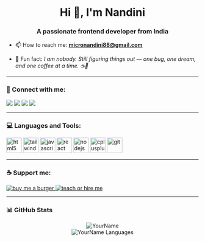 <h1 align="center">Hi 👋, I'm Nandini</h1>
<h3 align="center">A passionate frontend developer from India</h3>

- 📫 How to reach me: **micronandini88@gmail.com**

- 🚀 Fun fact: *I am nobody. Still figuring things out — one bug, one dream, and one coffee at a time. ☕🌌*

---

### 🔗 Connect with me:

<p align="left">
  <a href="https://twitter.com/yourhandle"><img src="https://img.shields.io/badge/Twitter-1DA1F2?style=for-the-badge&logo=twitter&logoColor=white"/></a>
  <a href="https://linkedin.com/in/yourhandle"><img src="https://img.shields.io/badge/LinkedIn-0077B5?style=for-the-badge&logo=linkedin&logoColor=white"/></a>
  <a href="https://instagram.com/yourhandle"><img src="https://img.shields.io/badge/Instagram-E4405F?style=for-the-badge&logo=instagram&logoColor=white"/></a>
  <a href="https://dev.to/yourhandle"><img src="https://img.shields.io/badge/Dev.to-0A0A0A?style=for-the-badge&logo=devdotto&logoColor=white"/></a>
</p>

---

### 💻 Languages and Tools:

<p align="left">
  <img src="https://cdn.jsdelivr.net/gh/devicons/devicon/icons/html5/html5-original.svg" alt="html5" width="40" height="40"/>
  <img src="https://www.vectorlogo.zone/logos/tailwindcss/tailwindcss-icon.svg" alt="tailwindcss" width="40" height="40"/>
  <img src="https://cdn.jsdelivr.net/gh/devicons/devicon/icons/javascript/javascript-original.svg" alt="javascript" width="40" height="40"/>
  <img src="https://cdn.jsdelivr.net/gh/devicons/devicon/icons/react/react-original.svg" alt="react" width="40" height="40"/>
  <img src="https://cdn.jsdelivr.net/gh/devicons/devicon/icons/nodejs/nodejs-original.svg" alt="nodejs" width="40" height="40"/>
  <img src="https://cdn.jsdelivr.net/gh/devicons/devicon/icons/cplusplus/cplusplus-original.svg" alt="cplusplus" width="40" height="40"/>
  <img src="https://cdn.jsdelivr.net/gh/devicons/devicon/icons/git/git-original.svg" alt="git" width="40" height="40"/>
 
</p>

---

### ☕ Support me:

<p>
  <a href="https://www.buymeacoffee.com/https://www.instagram.com/imnandinisoni?igsh=MWN4cHJnMngzNGl0dw==" target="_blank">
    <img src="https://img.shields.io/badge/-Buy%20me%20a%20burger-FF7F50?style=for-the-badge&logo=burgerking&logoColor=white" alt="buy me a burger"/>
  </a>
  
  <a href="mailto: micronandini88@gmail.com" target="_blank">
    <img src="https://img.shields.io/badge/-Teach%20me%20%2F%20Hire%20me-6A5ACD?style=for-the-badge&logo=minutemailer&logoColor=white" alt="teach or hire me"/>
  </a>
</p>

---

### 📊 GitHub Stats

<p align="center">
  <img src="https://github-readme-stats.vercel.app/api?username=yourusername&show_icons=true&theme=radical" alt="YourName" />
  <br>
  <img src="https://github-readme-stats.vercel.app/api/top-langs/?username=yourusername&layout=compact&theme=radical" alt="YourName Languages" />
</p>
